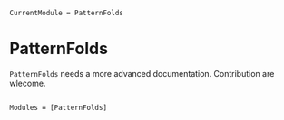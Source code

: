 ```@meta
CurrentModule = PatternFolds
```

# PatternFolds

`PatternFolds` needs a more advanced documentation. Contribution are wlecome.

```@index
```

```@autodocs
Modules = [PatternFolds]
```
